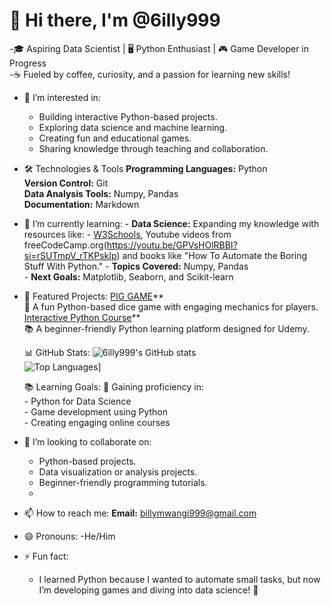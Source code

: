 # 👋 Hi there, I'm @6illy999
  -🎓 Aspiring Data Scientist | 🖥️ Python Enthusiast | 🎮 Game Developer in Progress  
  -☕ Fueled by coffee, curiosity, and a passion for learning new skills!

- 👀 I’m interested in:
     - Building interactive Python-based projects.
     - Exploring data science and machine learning.
     - Creating fun and educational games.
     - Sharing knowledge through teaching and collaboration.
  
- 🛠️ Technologies & Tools
      **Programming Languages:** Python  
      **Version Control:** Git  
      **Data Analysis Tools:** Numpy, Pandas  
      **Documentation:** Markdown
       
- 🌱 I’m currently learning:
      - **Data Science:** Expanding my knowledge with resources like:
          - [W3Schools](https://www.w3schools.com/), Youtube videos from freeCodeCamp.org(https://youtu.be/GPVsHOlRBBI?si=rSUTmpV_rTKPskIp) and books like "How To Automate the Boring Stuff With Python."
      - **Topics Covered:** Numpy, Pandas  
      - **Next Goals:** Matplotlib, Seaborn, and Scikit-learn
  
- 🌟 Featured Projects:
      [PIG GAME](https://github.com/6illy999/PIG_GAME)**  
         🎲 A fun Python-based dice game with engaging mechanics for players.
      [Interactive Python Course](https://github.com/6illy999/PythonCourse)**  
         📚 A beginner-friendly Python learning platform designed for Udemy.
  
  📊 GitHub Stats:
     ![6illy999's GitHub stats](https://github-readme-stats.vercel.app/api?username=6illy999&show_icons=true&theme=radical)  
     ![Top Languages](https://github-readme-stats.vercel.app/api/top-langs/?username=6illy999&layout=compact&theme=radical)]
  
  📚 Learning Goals:
      🚀 Gaining proficiency in:  
         - Python for Data Science  
         - Game development using Python  
         - Creating engaging online courses
  
- 💞️ I’m looking to collaborate on:
     - Python-based projects.
     - Data visualization or analysis projects.
     - Beginner-friendly programming tutorials.
     - 
- 📫 How to reach me:
      **Email:** [billymwangi999@gmail.com](mailto:billymwangi999@gmail.com)
  
- 😄 Pronouns:
      -He/Him
  
- ⚡ Fun fact:
     - I learned Python because I wanted to automate small tasks, but now I’m developing games and diving into data science! 🚀

<!---
6illy999/6illy999 is a ✨ special ✨ repository because its `README.md` (this file) appears on your GitHub profile.
You can click the Preview link to take a look at your changes.
--->
